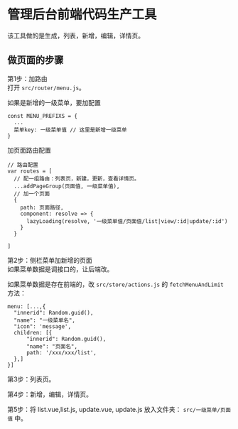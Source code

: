 # 管理后台前端代码生产工具
该工具做的是生成，列表，新增，编辑，详情页。

## 做页面的步骤
第1步：加路由  
打开 `src/router/menu.js`。

如果是新增的一级菜单，要加配置  
```
const MENU_PREFIXS = {
  ...
  菜单key: 一级菜单值 // 这里是新增一级菜单
}
```

加页面路由配置    
```
// 路由配置
var routes = [
  // 配一组路由：列表页，新建，更新，查看详情页。
  ...addPageGroup(页面值, 一级菜单值),
  // 加一个页面
  {
    path: 页面路径,
    component: resolve => {
      lazyLoading(resolve, '一级菜单值/页面值/list|view/:id|update/:id')
    }
  }
  
]
```

第2步：侧栏菜单加新增的页面  
如果菜单数据是调接口的，让后端改。


如果菜单数据是存在前端的，改 `src/store/actions.js` 的 `fetchMenuAndLimit` 方法：
```
menu: [...,{
  "innerid": Random.guid(),
  "name": "一级菜单名",
  "icon": 'message',
  children: [{
      "innerid": Random.guid(),
      "name": "页面名",
      path: '/xxx/xxx/list',
  },]
}]
```

第3步：列表页。

第4步：新增，编辑，详情页。

第5步：将 list.vue,list.js, update.vue, update.js 放入文件夹： `src/一级菜单/页面值` 中。











